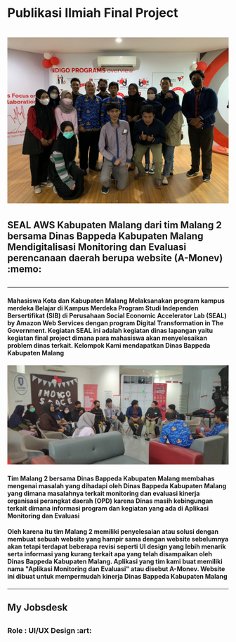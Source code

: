 <h1>Publikasi Ilmiah Final Project<h1>

![foto](https://github.com/treenzzgod/Report-Final-Project/blob/master/Foto1.jpg)

<h2>SEAL AWS Kabupaten Malang dari tim Malang 2 bersama Dinas Bappeda Kabupaten Malang Mendigitalisasi Monitoring dan Evaluasi perencanaan daerah berupa website  (A-Monev) :memo:<h2> 

<hr>

<h4>Mahasiswa Kota dan Kabupaten Malang Melaksanakan program kampus merdeka Belajar di Kampus Merdeka Program Studi Independen Bersertifikat (SIB) di Perusahaan Social Economic Accelerator Lab (SEAL) by Amazon Web Services dengan program Digital Transformation in The Government. Kegiatan SEAL ini adalah kegiatan dinas lapangan yaitu kegiatan final project dimana para mahasiswa akan menyelesaikan problem dinas terkait. Kelompok Kami mendapatkan Dinas Bappeda Kabupaten Malang <h4>

![logo](https://github.com/treenzzgod/Report-Final-Project/blob/master/foto2.jpg)

<h4>Tim Malang 2 bersama Dinas Bappeda Kabupaten Malang membahas mengenai masalah yang dihadapi oleh Dinas Bappeda Kabupaten Malang yang dimana masalahnya terkait monitoring dan evaluasi kinerja organisasi perangkat daerah (OPD) karena Dinas masih kebingungan terkait dimana informasi program dan kegiatan yang ada di Aplikasi Monitoring dan Evaluasi <h4>

<h4>Oleh karena itu tim Malang 2 memiliki penyelesaian atau solusi dengan membuat sebuah website yang hampir sama dengan website sebelumnya akan tetapi terdapat beberapa revisi seperti UI design yang lebih menarik serta informasi yang kurang terkait apa yang telah disampaikan oleh Dinas Bappeda Kabupaten Malang. Aplikasi yang tim kami buat memiliki nama "Aplikasi Monitoring dan Evaluasi" atau disebut A-Monev. Website ini dibuat untuk mempermudah kinerja Dinas Bappeda Kabupaten Malang<h4>

<hr>

<h2>My Jobsdesk<h2>

<h3>Role : UI/UX Design :art: <h3>



